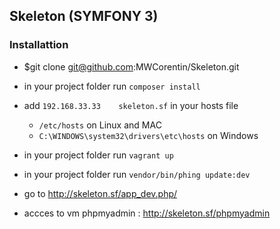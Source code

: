 ## Skeleton (SYMFONY 3)
### Installattion

- $git clone git@github.com:MWCorentin/Skeleton.git

- in your project folder run `composer install`

- add `192.168.33.33    skeleton.sf` in your hosts file
    - `/etc/hosts` on Linux and MAC
    - `C:\WINDOWS\system32\drivers\etc\hosts` on Windows

- in your project folder run `vagrant up`

- in your project folder run `vendor/bin/phing update:dev`

- go to http://skeleton.sf/app_dev.php/

- accces to vm phpmyadmin : http://skeleton.sf/phpmyadmin

